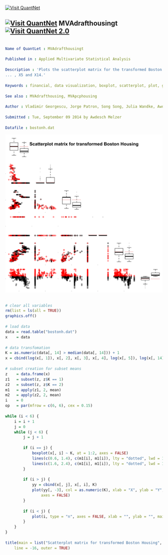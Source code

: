 
[<img src="https://github.com/QuantLet/Styleguide-and-Validation-procedure/blob/master/pictures/banner.png" alt="Visit QuantNet">](http://quantlet.de/index.php?p=info)

## [<img src="https://github.com/QuantLet/Styleguide-and-Validation-procedure/blob/master/pictures/qloqo.png" alt="Visit QuantNet">](http://quantlet.de/) **MVAdrafthousingt** [<img src="https://github.com/QuantLet/Styleguide-and-Validation-procedure/blob/master/pictures/QN2.png" width="60" alt="Visit QuantNet 2.0">](http://quantlet.de/d3/ia)

```yaml

Name of QuantLet : MVAdrafthousingt

Published in : Applied Multivariate Statistical Analysis

Description : 'Plots the scatterplot matrix for the transformed Boston housing data variables X1,
... , X5 and X14.'

Keywords : financial, data visualization, boxplot, scatterplot, plot, graphical representation

See also : MVAdrafthousing, MVApcphousing

Author : Vladimir Georgescu, Jorge Patron, Song Song, Julia Wandke, Awdesch Melzer

Submitted : Tue, September 09 2014 by Awdesch Melzer

Datafile : bostonh.dat

```

![Picture1](MVAdrafthousingt.png)


```r

# clear all variables
rm(list = ls(all = TRUE))
graphics.off()

# load data
data = read.table("bostonh.dat")
x    = data

# data transfomation
K = as.numeric(data[, 14] > median(data[, 14])) + 1
x = cbind(log(x[, 1]), x[, 2], x[, 3], x[, 4], log(x[, 5]), log(x[, 14]), K)

# subset creation for subset means
z    = data.frame(x)
z1   = subset(z, z$K == 1)
z2   = subset(z, z$K == 2)
m1   = apply(z1, 2, mean)
m2   = apply(z2, 2, mean)
i    = 0
op   = par(mfrow = c(6, 6), cex = 0.15)

while (i < 6) {
    i = i + 1
    j = 0
    while (j < 6) {
        j = j + 1
        
        if (i == j) {
            boxplot(x[, i] ~ K, at = 1:2, axes = FALSE)
            lines(c(0.6, 1.4), c(m1[i], m1[i]), lty = "dotted", lwd = 1.2, col = "red3")
            lines(c(1.6, 2.4), c(m1[i], m1[i]), lty = "dotted", lwd = 1.2, col = "red3")
        }
        
        if (i > j) {
            yy = cbind(x[, j], x[, i], K)
            plot(yy[, -3], col = as.numeric(K), xlab = "X", ylab = "Y", cex = 4, 
                axes = FALSE)
        }
        
        if (i < j) {
            plot(i, type = "n", axes = FALSE, xlab = "", ylab = "", main = "")
        }
    }
}

title(main = list("Scatterplot matrix for transformed Boston Housing", cex = 8), 
    line = -16, outer = TRUE) 

```
